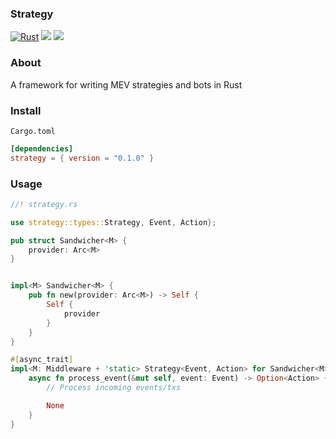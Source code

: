 ### Strategy

[![Rust](https://github.com/dennohpeter/strategy/actions/workflows/general.yml/badge.svg)](https://github.com/dennohpeter/strategy/actions/workflows/general.yml)
[![](https://img.shields.io/badge/License-MIT-green.svg)](./LICENSE)
[![](https://img.shields.io/crates/v/strategy)](https://crates.io/crates/strategy)

### About

A framework for writing MEV strategies and bots in Rust

### Install

`Cargo.toml`

```toml
[dependencies]
strategy = { version = "0.1.0" }
```

### Usage

```rust
//! strategy.rs

use strategy::types::Strategy, Event, Action};

pub struct Sandwicher<M> {
    provider: Arc<M>
}


impl<M> Sandwicher<M> {
    pub fn new(provider: Arc<M>) -> Self {
        Self {
            provider
        }
    }
}

#[async_trait]
impl<M: Middleware + 'static> Strategy<Event, Action> for Sandwicher<M> {
    async fn process_event(&mut self, event: Event) -> Option<Action> {
        // Process incoming events/txs

        None
    }
}
```
